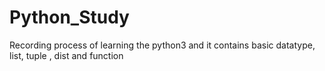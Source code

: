 # Python_Study
Recording process of learning the python3 and it contains basic datatype, list, tuple , dist and function

